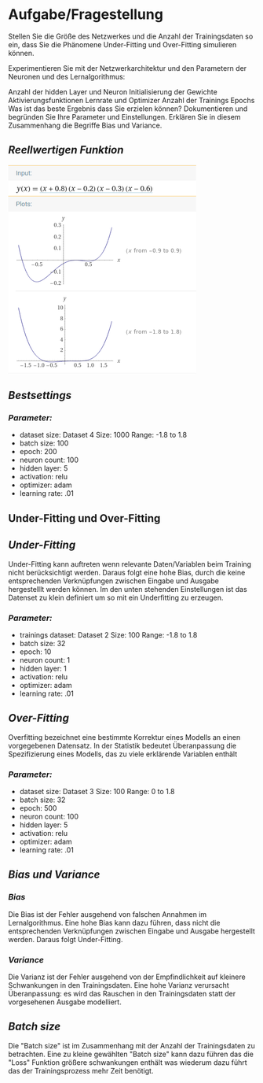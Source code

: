 # Aufgabe/Fragestellung

Stellen Sie die Größe des Netzwerkes und die Anzahl der Trainingsdaten so ein, dass Sie die Phänomene Under-Fitting und Over-Fitting simulieren können.

Experimentieren Sie mit der Netzwerkarchitektur und den Parametern der Neuronen und des Lernalgorithmus:

Anzahl der hidden Layer und Neuron
Initialisierung der Gewichte
Aktivierungsfunktionen
Lernrate und Optimizer
Anzahl der Trainings Epochs
Was ist das beste Ergebnis dass Sie erzielen können?  Dokumentieren und begründen Sie Ihre Parameter und Einstellungen. Erklären Sie in diesem Zusammenhang die Begriffe Bias und Variance.

## ***Reellwertigen Funktion***

![alt text](./../images/wa_plot.PNG "Wolfram Alpha Plot")

## ***Bestsettings***

### ***Parameter:***

* dataset size: Dataset 4 Size: 1000 Range: -1.8 to 1.8
* batch size: 100
* epoch: 200
* neuron count: 100
* hidden layer: 5
* activation: relu
* optimizer: adam
* learning rate: .01

## Under-Fitting und Over-Fitting

## ***Under-Fitting***

Under-Fitting kann auftreten wenn relevante Daten/Variablen beim Training nicht berücksichtigt werden. Daraus folgt eine hohe Bias, durch die keine entsprechenden Verknüpfungen zwischen Eingabe und Ausgabe hergestelllt werden können. Im den unten stehenden Einstellungen ist das Datenset zu klein definiert um so mit ein Underfitting zu erzeugen.

### ***Parameter:***

* trainings dataset: Dataset 2 Size: 100 Range: -1.8 to 1.8
* batch size: 32
* epoch: 10
* neuron count: 1
* hidden layer: 1
* activation: relu
* optimizer: adam
* learning rate: .01

## ***Over-Fitting***

Overfitting bezeichnet eine bestimmte Korrektur eines Modells an einen vorgegebenen Datensatz. In der Statistik bedeutet Überanpassung die Spezifizierung eines Modells, das zu viele erklärende Variablen enthält

### ***Parameter:***

* dataset size: Dataset 3 Size: 100 Range: 0 to 1.8
* batch size: 32
* epoch: 500
* neuron count: 100
* hidden layer: 5
* activation: relu
* optimizer: adam
* learning rate: .01

## ***Bias und Variance***

### ***Bias***

Die Bias ist der Fehler ausgehend von falschen Annahmen im Lernalgorithmus. Eine hohe Bias kann dazu führen, dass nicht die entsprechenden Verknüpfungen zwischen Eingabe und Ausgabe hergestellt werden. Daraus folgt Under-Fitting.

### ***Variance***

Die Varianz ist der Fehler ausgehend von der Empfindlichkeit auf kleinere Schwankungen in den Trainingsdaten. Eine hohe Varianz verursacht Überanpassung: es wird das Rauschen in den Trainingsdaten statt der vorgesehenen Ausgabe modelliert.

## ***Batch size***

Die "Batch size" ist im Zusammenhang mit der Anzahl der Trainingsdaten zu betrachten. Eine zu kleine gewählten "Batch size" kann dazu führen das die "Loss" Funktion größere schwankungen enthält was wiederum dazu führt das der Trainingsprozess mehr Zeit benötigt.